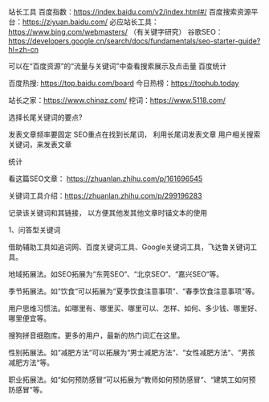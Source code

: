 站长工具
百度指数：https://index.baidu.com/v2/index.html#/
百度搜索资源平台：https://ziyuan.baidu.com/
必应站长工具：https://www.bing.com/webmasters/  （有关键字研究）
谷歌SEO：https://developers.google.cn/search/docs/fundamentals/seo-starter-guide?hl=zh-cn

可以在“百度资源”的“流量与关键词”中查看搜索展示及点击量
百度统计

百度热搜: https://top.baidu.com/board
今日热榜：https://tophub.today

站长之家：https://www.chinaz.com/
挖词：https://www.5118.com/

选择长尾关键词的要点?

发表文章频率要固定
SEO重点在找到长尾词，
利用长尾词发表文章
用户相关搜索关键词，来发表文章

统计

看这篇SEO文章：
https://zhuanlan.zhihu.com/p/161696545

关键词工具介绍：https://zhuanlan.zhihu.com/p/299196283

记录该关键词和其链接，  以方便其他发其他文章时锚文本的使用

1、问答型关键词

借助辅助工具如追词网、百度关键词工具、Google关键词工具，飞达鲁关键词工具。

地域拓展法。如SEO拓展为“东莞SEO“、“北京SEO“、“嘉兴SEO“等。

季节拓展法。如“饮食“可以拓展为“夏季饮食注意事项“、“春季饮食注意事项“等。

用户思维习惯法。如哪里有、哪里买、哪里可以、怎样、如何、多少钱、哪里好、哪里便宜等。

搜狗拼音细胞库。更多的用户，最新的热门词汇在这里。

性别拓展法。如“减肥方法“可以拓展为“男士减肥方法“、“女性减肥方法“、“男孩减肥方法“等。

职业拓展法。如“如何预防感冒“可以拓展为“教师如何预防感冒“、“建筑工如何预防感冒“等。


